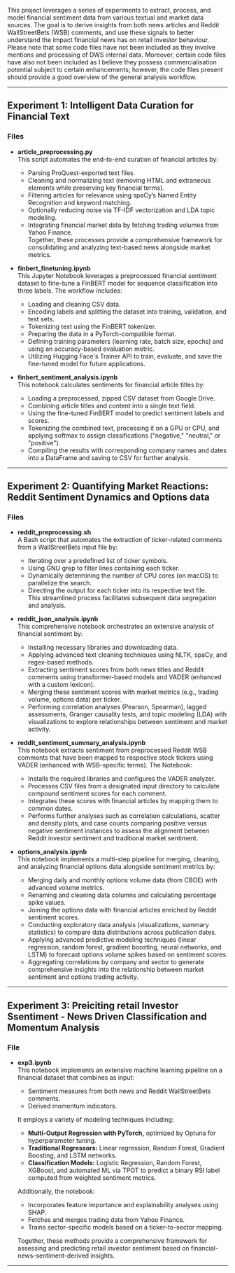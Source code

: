 

This project leverages a series of experiments to extract, process, and model financial sentiment data from various textual and market data sources. The goal is to derive insights from both news articles and Reddit WallStreetBets (WSB) comments, and use these signals to better understand the impact financial news has on retail investor behaviour. Please note that some code files have not been included as they involve mentions and processing of DWS internal data. Moreover, certain code files have also not been included as I believe they possess commercialisation potential subject to certain enhancements; however, the code files present should provide a good overview of the general analysis workflow. 

---

## Experiment 1: Intelligent Data Curation for Financial Text

### Files

- **article_preprocessing.py**  
  This script automates the end-to-end curation of financial articles by:
  - Parsing ProQuest-exported text files.
  - Cleaning and normalizing text (removing HTML and extraneous elements while preserving key financial terms).
  - Filtering articles for relevance using spaCy’s Named Entity Recognition and keyword matching.
  - Optionally reducing noise via TF-IDF vectorization and LDA topic modeling.
  - Integrating financial market data by fetching trading volumes from Yahoo Finance.  
  Together, these processes provide a comprehensive framework for consolidating and analyzing text-based news alongside market metrics.

- **finbert_finetuning.ipynb**  
  This Jupyter Notebook leverages a preprocessed financial sentiment dataset to fine-tune a FinBERT model for sequence classification into three labels. The workflow includes:
  - Loading and cleaning CSV data.
  - Encoding labels and splitting the dataset into training, validation, and test sets.
  - Tokenizing text using the FinBERT tokenizer.
  - Preparing the data in a PyTorch-compatible format.
  - Defining training parameters (learning rate, batch size, epochs) and using an accuracy-based evaluation metric.
  - Utilizing Hugging Face's Trainer API to train, evaluate, and save the fine-tuned model for future applications.

- **finbert_sentiment_analysis.ipynb**  
  This notebook calculates sentiments for financial article titles by:
  - Loading a preprocessed, zipped CSV dataset from Google Drive.
  - Combining article titles and content into a single text field.
  - Using the fine-tuned FinBERT model to predict sentiment labels and scores.
  - Tokenizing the combined text, processing it on a GPU or CPU, and applying softmax to assign classifications ("negative," "neutral," or "positive").
  - Compiling the results with corresponding company names and dates into a DataFrame and saving to CSV for further analysis.

---

## Experiment 2: Quantifying Market Reactions: Reddit Sentiment Dynamics and Options data

### Files

- **reddit_preprocessing.sh**  
  A Bash script that automates the extraction of ticker-related comments from a WallStreetBets input file by:
  - Iterating over a predefined list of ticker symbols.
  - Using GNU grep to filter lines containing each ticker.
  - Dynamically determining the number of CPU cores (on macOS) to parallelize the search.
  - Directing the output for each ticker into its respective text file.  
  This streamlined process facilitates subsequent data segregation and analysis.

- **reddit_json_analysis.ipynb**  
  This comprehensive notebook orchestrates an extensive analysis of financial sentiment by:
  - Installing necessary libraries and downloading data.
  - Applying advanced text cleaning techniques using NLTK, spaCy, and regex-based methods.
  - Extracting sentiment scores from both news titles and Reddit comments using transformer-based models and VADER (enhanced with a custom lexicon).
  - Merging these sentiment scores with market metrics (e.g., trading volume, options data) per ticker.
  - Performing correlation analyses (Pearson, Spearman), lagged assessments, Granger causality tests, and topic modeling (LDA) with visualizations to explore relationships between sentiment and market activity.

- **reddit_sentiment_summary_analysis.ipynb**  
  This notebook extracts sentiment from preprocessed Reddit WSB comments that have been mapped to respective stock tickers using VADER (enhanced with WSB-specific terms). The Notebook:
  - Installs the required libraries and configures the VADER analyzer.
  - Processes CSV files from a designated input directory to calculate compound sentiment scores for each comment.
  - Integrates these scores with financial articles by mapping them to common dates.
  - Performs further analyses such as correlation calculations, scatter and density plots, and case counts comparing positive versus negative sentiment instances to assess the alignment between Reddit investor sentiment and traditional market sentiment.

- **options_analysis.ipynb**  
  This notebook implements a multi-step pipeline for merging, cleaning, and analyzing financial options data alongside sentiment metrics by:
  - Merging daily and monthly options volume data (from CBOE) with advanced volume metrics.
  - Renaming and cleaning data columns and calculating percentage spike values.
  - Joining the options data with financial articles enriched by Reddit sentiment scores.
  - Conducting exploratory data analysis (visualizations, summary statistics) to compare data distributions across publication dates.
  - Applying advanced predictive modeling techniques (linear regression, random forest, gradient boosting, neural networks, and LSTM) to forecast options volume spikes based on sentiment scores.
  - Aggregating correlations by company and sector to generate comprehensive insights into the relationship between market sentiment and options trading activity.

---

## Experiment 3: Preiciting retail Investor Ssentiment - News Driven Classification and Momentum Analysis 

### File

- **exp3.ipynb**  
  This notebook implements an extensive machine learning pipeline on a financial dataset that combines as input:
  - Sentiment measures from both news and Reddit WallStreetBets comments.
  - Derived momentum indicators.
  
  It employs a variety of modeling techniques including:
  - **Multi-Output Regression with PyTorch,** optimized by Optuna for hyperparameter tuning.
  - **Traditional Regressors:** Linear regression, Random Forest, Gradient Boosting, and LSTM networks.
  - **Classification Models:** Logistic Regression, Random Forest, XGBoost, and automated ML via TPOT to predict a binary RSI label computed from weighted sentiment metrics.
  
  Additionally, the notebook:
  - Incorporates feature importance and explainability analyses using SHAP.
  - Fetches and merges trading data from Yahoo Finance.
  - Trains sector-specific models based on a ticker-to-sector mapping.
  
  Together, these methods provide a comprehensive framework for assessing and predicting retail investor sentiment based on financial-news-sentiment-derived insights.

---


